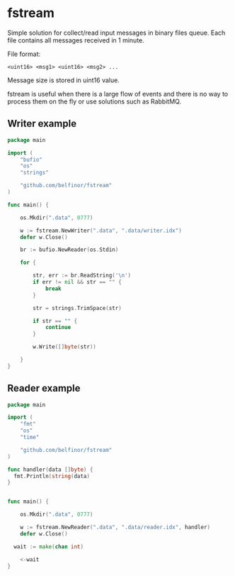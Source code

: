 # fstream

Simple solution for collect/read input messages in binary files queue. Each file contains all messages received in 1 minute.

File format:

```
<uint16> <msg1> <uint16> <msg2> ...
```

Message size is stored in uint16 value.

fstream is useful when there is a large flow of events and there is no way to process them on the fly or use solutions such as RabbitMQ.

## Writer example

```go
package main

import (
	"bufio"
	"os"
	"strings"

	"github.com/belfinor/fstream"
)

func main() {

	os.Mkdir(".data", 0777)

	w := fstream.NewWriter(".data", ".data/writer.idx")
	defer w.Close()

	br := bufio.NewReader(os.Stdin)

	for {

		str, err := br.ReadString('\n')
		if err != nil && str == "" {
			break
		}

		str = strings.TrimSpace(str)

		if str == "" {
			continue
		}

		w.Write([]byte(str))

	}
}
```

## Reader example

```go
package main

import (
	"fmt"
	"os"
	"time"

	"github.com/belfinor/fstream"
)

func handler(data []byte) {
  fmt.Println(string(data)
}


func main() {

	os.Mkdir(".data", 0777)

	w := fstream.NewReader(".data", ".data/reader.idx", handler)
	defer w.Close()

  wait := make(chan int)

	<-wait
}
```
